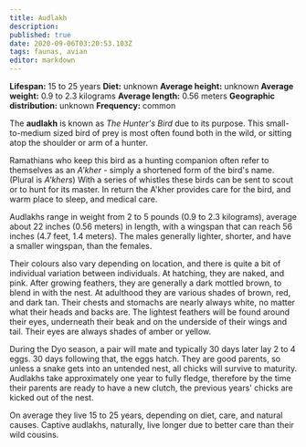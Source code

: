 ```yaml
---
title: Audlakh
description: 
published: true
date: 2020-09-06T03:20:53.103Z
tags: faunas, avian 
editor: markdown
---
```

<!-- infobox starts -->
**Lifespan:** 15 to 25 years
**Diet:** unknown
**Average height:** unknown
**Average weight:** 0.9 to 2.3 kilograms
**Average length:** 0.56 meters
**Geographic distribution:** unknown
**Frequency:** common
<!-- infobox ends -->

The **audlakh** is known as *The Hunter's Bird* due to its purpose. This small-to-medium sized bird of prey is most often found both in the wild, or sitting atop the shoulder or arm of a hunter.

Ramathians who keep this bird as a hunting companion often refer to themselves as an *A'kher* - simply a shortened form of the bird's name. (Plural is *A'khers*) With a series of whistles these birds can be sent to scout or to hunt for its master. In return the A'kher provides care for the bird, and warm place to sleep, and medical care.

Audlakhs range in weight from 2 to 5 pounds (0.9 to 2.3 kilograms), average about 22 inches (0.56 meters) in length, with a wingspan that can reach 56 inches (4.7 feet, 1.4 meters). The males generally lighter, shorter, and have a smaller wingspan, than the females.

Their colours also vary depending on location, and there is quite a bit of individual variation between individuals. At hatching, they are naked, and pink. After growing feathers, they are generally a dark mottled brown, to blend in with the nest. At adulthood they are various shades of brown, red, and dark tan. Their chests and stomachs are nearly always white, no matter what their heads and backs are. The lightest feathers will be found around their eyes, underneath their beak and on the underside of their wings and tail. Their eyes are always shades of amber or yellow.

During the Dyo season, a pair will mate and typically 30 days later lay 2 to 4 eggs. 30 days following that, the eggs hatch. They are good parents, so unless a snake gets into an untended nest, all chicks will survive to maturity. Audlakhs take approximately one year to fully fledge, therefore by the time their parents are ready to have a new clutch, the previous years' chicks are kicked out of the nest.

On average they live 15 to 25 years, depending on diet, care, and natural causes. Captive audlakhs, naturally, live longer due to better care than their wild cousins.
